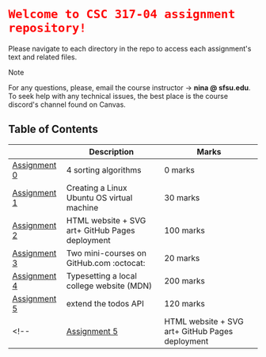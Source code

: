 # <code style="color:red"> Welcome to CSC 317-04 assignment repository!</code>
Please navigate to each directory in the repo to access each assignment's text and related files.
> [!NOTE]
> For any questions, please, email the course instructor &rarr; **nina @ sfsu.edu**.
> To seek help with any technical issues, the best place is the course discord's channel found on Canvas. 

## Table of Contents
|| Description | Marks|
| --- | --- |---|
| [Assignment 0](assignment-0/readme.md)| 4 sorting algorithms | 0 marks|
| [Assignment 1](assignment-1/README.md)| Creating a Linux Ubuntu OS virtual machine | 30 marks|
| [Assignment 2](assignment-2/README.md)| HTML website + SVG art+ GitHub Pages deployment | 100 marks|
| [Assignment 3](assignment-3/README.md)| Two mini-courses on GitHub.com :octocat: | 20 marks|
| [Assignment 4](typesetting/readme.md)| Typesetting a local college website (MDN) | 200 marks|
| [Assignment 5](todos-API/readme.md)| extend the todos API | 120 marks|
<!-- | [Assignment 5](assignment-5/READme.md)| HTML website + SVG art+ GitHub Pages deployment | 100 marks| -->
